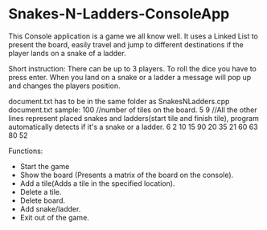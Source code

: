 # Snakes-N-Ladders-ConsoleApp

This Console application is a game we all know well. It uses a Linked List to present the board, easily travel and jump to different destinations if the player lands on a snake of a ladder.


Short instruction:
There can be up to 3 players.
To roll the dice you have to press enter.
When you land on a snake or a ladder a message will pop up and changes the players position.

document.txt has to be in the same folder as SnakesNLadders.cpp
document.txt sample:
100         //number of tiles on the board.
5 9         //All the other lines represent placed snakes and ladders(start tile and finish tile), program automatically detects if it's a snake or a ladder.
6 2
10 15
90 20
35 21
60 63
80 52

Functions:
- Start the game
- Show the board (Presents a matrix of the board on the console).
- Add a tile(Adds a tile in the specified location).
- Delete a tile.
- Delete board.
- Add snake/ladder.
- Exit out of the game.

